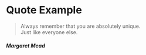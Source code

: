 # Quote Example

> Always remember that you are absolutely unique.  
  Just like everyone else.

##### _Margaret Mead_
